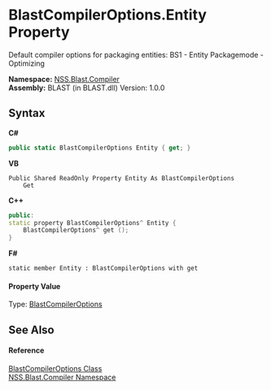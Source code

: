 # BlastCompilerOptions.Entity Property 
 

Default compiler options for packaging entities: BS1 - Entity Packagemode - Optimizing

**Namespace:**&nbsp;<a href="26a25caa-f50b-92ad-f15c-dbb9db1493ae">NSS.Blast.Compiler</a><br />**Assembly:**&nbsp;BLAST (in BLAST.dll) Version: 1.0.0

## Syntax

**C#**<br />
``` C#
public static BlastCompilerOptions Entity { get; }
```

**VB**<br />
``` VB
Public Shared ReadOnly Property Entity As BlastCompilerOptions
	Get
```

**C++**<br />
``` C++
public:
static property BlastCompilerOptions^ Entity {
	BlastCompilerOptions^ get ();
}
```

**F#**<br />
``` F#
static member Entity : BlastCompilerOptions with get

```


#### Property Value
Type: <a href="acd2f6cc-9dc8-39b3-7ff6-2a1a35ecce47">BlastCompilerOptions</a>

## See Also


#### Reference
<a href="acd2f6cc-9dc8-39b3-7ff6-2a1a35ecce47">BlastCompilerOptions Class</a><br /><a href="26a25caa-f50b-92ad-f15c-dbb9db1493ae">NSS.Blast.Compiler Namespace</a><br />